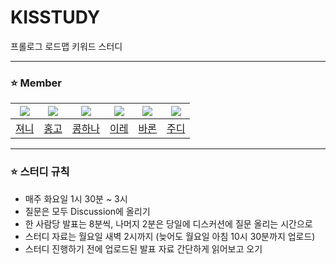 # KISSTUDY
프롤로그 로드맵 키워드 스터디 

---

### ⭐️ Member
|![](https://github.com/cl8d.png?size=100)|![](https://github.com/hgo641.png?size=100)|![](https://github.com/kong-hana01.png?size=100)|![](https://github.com/zillionme.png?size=100)|![](https://github.com/somsom13.png?size=100)|![](https://github.com/eunbii0213.png?size=100)|
|:-:|:-:|:-:|:-:|:-:|:-:|
|[져니](https://github.com/cl8d)|[홍고](https://github.com/hgo641)|[콩하나](https://github.com/kong-hana01)|[이레](https://github.com/zillionme)|[바론](https://github.com/somsom13)|[주디](https://github.com/eunbii0213)|

---

### ⭐️ 스터디 규칙
- 매주 화요일 1시 30분 ~ 3시
- 질문은 모두 Discussion에 올리기
- 한 사람당 발표는 8분씩, 나머지 2분은 당일에 디스커션에 질문 올리는 시간으로
- 스터디 자료는 월요일 새벽 2시까지 (늦어도 월요일 아침 10시 30분까지 업로드)
- 스터디 진행하기 전에 업로드된 발표 자료 간단하게 읽어보고 오기
